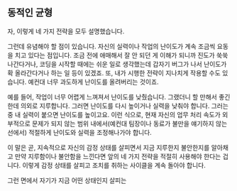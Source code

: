 ## 동적인 균형
자, 이렇게 네 가지 전략을 모두 설명했습니다.

그런데 유념해야 할 점이 있습니다. 자신의 실력이나 작업의 난이도가 계속 조금씩 요동을 치고 있다는 점입니다. 조금 전에 애매해서 잘 안 되던 게 이해가 되니까 진도가 쑥쑥 나간다거나, 코딩을 시작할 때에는 쉬운 일로 생각했는데 갑자기 버그가 나서 난이도가 확 올라간다거나 하는 일 등이 있겠죠. 또, 내가 시행한 전략이 지나치게 작용할 수도 있습니다. 예컨대 너무 과도하게 난이도를 올려버리는 것이죠.

예를 들어, 작업이 너무 어렵게 느껴져서 난이도를 낮췄습니다. 그랬더니 할 만해서 좋긴 한데 의외로 지루합니다. 그러면 난이도를 다시 높이거나 실력을 낮춰야 합니다. 그러는 중 내 실력이 붙으면 난이도를 높이고요. 이런 식으로, 현재 자신의 업무 처리 속도가 외부적으로 문제가 되지 않는 범위 내에서(예컨대 팀장이나 동료가 불만을 얘기하지 않는 선에서) 적절하게 난이도와 실력을 조정해나가야 합니다.

이 말은 곧, 지속적으로 자신의 감정 상태를 살피면서 지금 지루한지 불안한지를 알아채고 만약 지루함이나 불안함을 느낀다면 앞의 네 가지 전략을 적절히 사용해야 한다는 겁니다. 이렇게 감정 상태를 살피고 조치를 취하는 사이클을 계속 돌아야 합니다.

그런 면에서 자기가 지금 어떤 상태인지 살피는 